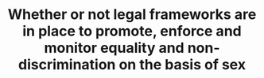 ---
data_non_statistical: true
goal_meta_link: http://unstats.un.org/sdgs/files/metadata-compilation/Metadata-Goal-5.pdf
graph: null
graph_title: Whether or not legal frameworks are in place to promote, enforce and
  monitor equality and non-discrimination on the basis of sex
graph_type: null
has_metadata: true
indicator: 5.1.1
indicator_definition: 'The indicator measures whether national laws exist to promote
  gender equality and non-discrimination against women and girls. Areas of law to
  be monitored as part of this indicator are tentative but could include: whether
  equal pay for work of equal value is guaranteed in law; whether national legislation
  is in line with International Labour Organization (ILO) Convention 183 on maternity
  protection; whether national law prohibits discrimination based on a definition
  of discrimination against women in accordance with article 1 of the Convention on
  the Elimination of All Forms of Discrimination against Women (CEDAW); whether the
  national law provides equal rights for women and men with respect to inheritance
  and property; and the existence of laws (including criminal) against sexual assault.
  For each area of law under consideration, the indicator is the number of countries
  with specific legislation to promote gender equality and non-discrimination (i.e.
  countries with ''yes'') as a percentage of all countries with available data. A
  simple aggregation method (e.g. arithmetic or geometric mean) will then be used
  to calculate global and/or regional averages (taking into account all of the different
  areas of laws).'
indicator_name: Whether or not legal frameworks are in place to promote, enforce and
  monitor equality and non-discrimination on the basis of sex
indicator_sort_order: 05-01-01
indicator_variable: null
layout: indicator
permalink: /5-1-1/
published: true
rationale_interpretation: "Laws and justice systems shape society by ensuring accountability,\
  \ stopping the abuse of power and creating norms about what is acceptable. Removing\
  \ discriminatory laws and putting in place laws and policies that promote gender\
  \ equality is a prerequisite to ending discrimination against women and girls. \n\
  Because this indicator monitors laws, it focuses on de-jure equality between women\
  \ and men and girls and boys and instances where legal frameworks promote gender\
  \ equality and women's empowerment. This is not to say that de-facto inequality\
  \ should not be prioritized. In fact, even where discrimination is explicitly prohibited\
  \ by law, unequal outcomes between women and men and boys and girls can be the result\
  \ of discriminatory practices that prevent women and girls from enjoying their human\
  \ rights. \nMost of the indicators proposed to monitor the targets in SDG5 and the\
  \ genderrelated indicators to monitor the targets in the other goals focus on outcomes.\
  \ By focusing on laws, it is possible to juxtapose the different areas of law that\
  \ are measured under 5.1 (e.g. laws to prevent sexual assault) to the actual 'results'\
  \ (rates of sexual violence against women and girls as measured in target 5.2).\
  \ Therefore, the proposed focus on laws and policies is meant to complement the\
  \ outcome indicators proposed under the other targets in Goal 5 and the gender-related\
  \ targets in other goals."
reporting_status: notstarted
sdg_goal: 5
source_active_1: true
source_notes_1: null
source_title_1: null
target: End all forms of discrimination against all women and girls everywhere.
target_id: '5.1'
title: Whether or not legal frameworks are in place to promote, enforce and monitor
  equality and non-discrimination on the basis of sex
un_custodial_agency: 'UN WOMEN, World Bank, OECD Development Centre (Partnering Agencies:
  OHCHR)'
un_designated_tier: '2'
variable_description: null
variable_notes: null
---